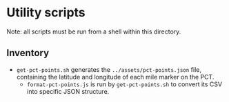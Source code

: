 # Utility scripts

Note: all scripts must be run from a shell within this directory.

## Inventory

- `get-pct-points.sh` generates the `../assets/pct-points.json` file, containing the latitude and longitude of each mile marker on the PCT.
  - `format-pct-points.js` is run by `get-pct-points.sh` to convert its CSV into specific JSON structure.
